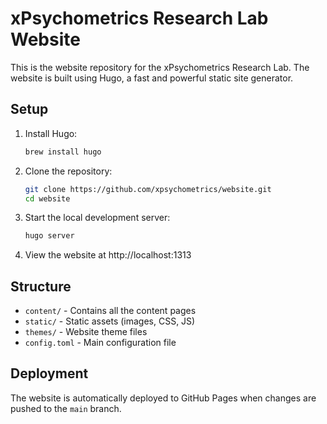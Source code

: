 # xPsychometrics Research Lab Website

This is the website repository for the xPsychometrics Research Lab. The website is built using Hugo, a fast and powerful static site generator.

## Setup

1. Install Hugo:
   ```bash
   brew install hugo
   ```

2. Clone the repository:
   ```bash
   git clone https://github.com/xpsychometrics/website.git
   cd website
   ```

3. Start the local development server:
   ```bash
   hugo server
   ```

4. View the website at http://localhost:1313

## Structure

- `content/` - Contains all the content pages
- `static/` - Static assets (images, CSS, JS)
- `themes/` - Website theme files
- `config.toml` - Main configuration file

## Deployment

The website is automatically deployed to GitHub Pages when changes are pushed to the `main` branch.
